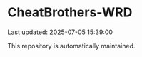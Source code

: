 # CheatBrothers-WRD

Last updated: 2025-07-05 15:39:00

This repository is automatically maintained.
